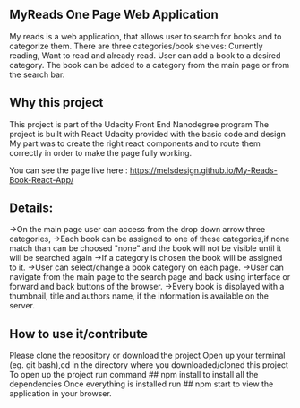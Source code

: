﻿## MyReads One Page Web Application
 
My reads is a web application, that allows user to search for books and to categorize them. 
There are three categories/book shelves: Currently reading, Want to read and already read. 
User can add a book to a desired category.
The book can be added to a category from the main page or from the search bar.

## Why this project
This project is part of the Udacity Front End Nanodegree program 
The project is built with React
Udacity provided with the basic code and design
My part was to create the right react components and to route them correctly in order to make the page fully working.

You can see the page live here : https://melsdesign.github.io/My-Reads-Book-React-App/
 
## Details:
->On the main page user can access from the drop down arrow three categories, 
->Each book can be assigned to one of these categories,if none match than can be choosed "none" and the book will not be visible until it will be searched again
->If a category is chosen the book will be assigned to it.
->User can select/change a book category on each page.
->User can navigate from the main page to the search page and back using interface or forward and back buttons of the browser.
->Every book is displayed with a thumbnail, title and authors name, if the information is available on the server.

## How to use it/contribute
Please clone the repository or download the project
Open up your terminal (eg. git bash),cd in the directory where you downloaded/cloned this project
To open up the project run command ## npm install to install all the dependencies 
Once everything is installed run ## npm start to view the application in your browser.
